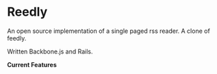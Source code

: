 # Reedly 

An open source implementation of a single paged rss reader. A clone of feedly. 

Written Backbone.js and Rails.

**Current Features** 

